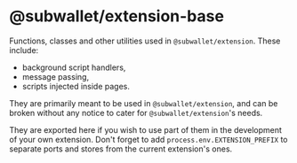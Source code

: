 # @subwallet/extension-base

Functions, classes and other utilities used in `@subwallet/extension`. These include:
- background script handlers,
- message passing,
- scripts injected inside pages.

They are primarily meant to be used in `@subwallet/extension`, and can be broken without any notice to cater for `@subwallet/extension`'s needs.

They are exported here if you wish to use part of them in the development of your own extension. Don't forget to add `process.env.EXTENSION_PREFIX` to separate ports and stores from the current extension's ones.
